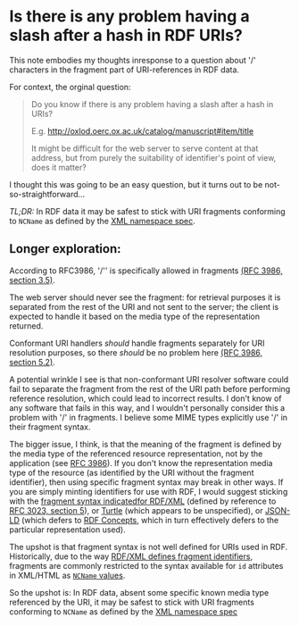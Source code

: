 # Is there is any problem having a slash after a hash in RDF URIs?

This note embodies my thoughts inresponse to a question about '/' characters in the fragment part of URI-references in RDF data.

For context, the orginal question:

> Do you know if there is any problem having a slash after a hash in URIs?
>
> E.g. http://oxlod.oerc.ox.ac.uk/catalog/manuscript#item/title
>
> It might be difficult for the web server to serve content at that address, but from purely the suitability of identifier's point of view, does it matter? 

I thought this was going to be an easy question, but it turns out to be not-so-straightforward...

_TL;DR:_ In RDF data it may be safest to stick with URI fragments conforming to `NCName` as defined by the [XML namespace spec][9].

## Longer exploration:

According to RFC3986, '/'' is specifically allowed in fragments [(RFC 3986, section 3.5)][1].

[1]: https://tools.ietf.org/html/rfc3986#section-3.5

The web server should never see the fragment: for retrieval purposes it is separated from the rest of the URI and not sent to the server; the client is expected to handle it based on the media type of the representation returned.

Conformant URI handlers _should_ handle fragments separately for URI resolution purposes, so there _should_ be no problem here [(RFC 3986, section 5.2)][2].

[2]: https://tools.ietf.org/html/rfc3986#section-5.2

A potential wrinkle I see is that non-conformant URI resolver software could fail to separate the fragment from the rest of the URI path before performing reference resolution, which could lead to incorrect results.  I don't know of any software that fails in this way, and I wouldn't personally consider this a problem with '/' in fragments.  I believe some MIME types explicitly use '/' in their fragment syntax.

The bigger issue, I think, is that the meaning of the fragment is defined by the media type of the referenced resource representation, not by the application (see [RFC 3986][1]).  If you don't know the representation media type of the resource (as identified by the URI without the fragment identifier), then using specific fragment syntax may break in other ways.  If you are simply minting identifiers for use with RDF, I would suggest sticking with the [fragment syntax indicatedfor RDF/XML][3] (defined by reference to [RFC 3023, section 5][4]), or [Turtle][5] (which appears to be unspecified), or [JSON-LD][6] (which defers to [RDF Concepts][7], which in turn effectively defers to the particular representation used).

[3]: http://www.w3.org/TR/rdf-syntax-grammar/#bib-RFC3023

[4]: https://tools.ietf.org/html/rfc3023#section-5

[5]: http://www.w3.org/TR/turtle/#sec-mediaReg

[6]: http://www.w3.org/TR/json-ld/#iana-considerations

[7]: http://www.w3.org/TR/rdf11-concepts/#section-fragID

The upshot is that fragment syntax is not well defined for URIs used in RDF.  Historically, due to the way [RDF/XML defines fragment identifiers][8], fragments are commonly restricted to the syntax available for `id` attributes in XML/HTML as [`NCName` values][9].

[8]: http://www.w3.org/TR/rdf-syntax-grammar/#rdf-id

[9]: http://www.w3.org/TR/REC-xml-names/#NT-NCName

So the upshot is: In RDF data, absent some specific known media type referenced by the URI, it may be safest to stick with URI fragments conforming to `NCName` as defined by the [XML namespace spec][9]

